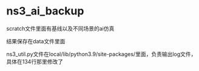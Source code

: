 # ns3_ai_backup
scratch文件里面有基线以及不同场景的ai仿真



结果保存在data文件里面


ns3_util.py文件在local/lib/python3.9/site-packages/里面，负责输出log文件，具体在134行那里修改了

